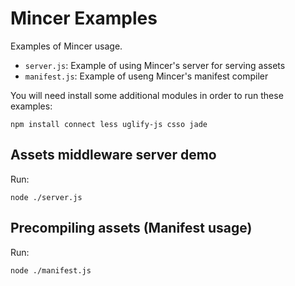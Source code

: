 Mincer Examples
===============

Examples of Mincer usage.

- `server.js`:    Example of using Mincer's server for serving assets
- `manifest.js`:  Example of useng Mincer's manifest compiler

You will need install some additional modules in order to run these examples:

    npm install connect less uglify-js csso jade


Assets middleware server demo
-----------------------------

Run:

    node ./server.js


Precompiling assets (Manifest usage)
------------------------------------

Run:

    node ./manifest.js
